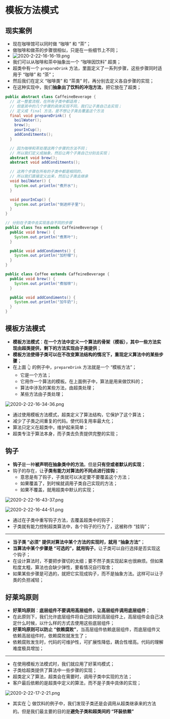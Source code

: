 # 模板方法模式

## 现实案例

- 现在咖啡馆可以同时做 “咖啡” 和 “茶”；
- 做咖啡和做茶的步骤很相似，只是在一些细节上不同；
- ![2020-2-22-16-16-19.png](https://garrik-default-imgs.oss-accelerate.aliyuncs.com/imgs/2020-2-22-16-16-19.png)
- 我们可以从咖啡和茶中抽象出一个 “咖啡因饮料” 超类；
- 超类中有一个 `prepareDrink` 方法，里面定义了一系列步骤，这些步骤同时适用于 “咖啡” 和 “茶”；
- 然后我们在定义 “咖啡类” 和 “茶类” 时，再分别去定义各自步骤的实现；
- 在这种实现中，我们**抽象出了饮料的冲泡方法**，把它放在了超类；

```java
public abstract class CaffeineBeverage {
  // 这一整套流程，在所有子类中都适用；
  // 但是其中的几个步骤的具体实现不同，我们让子类自己去实现；
  // 定义成 final 方法，是不想让子类去覆盖这个方法
  final void prepareDrink() {
    boilWater();
    brew();
    pourInCup();
    addConditments();
  }

  // 因为咖啡和茶处理这两个步骤的方法不同；
  // 所以我们定义成抽象，然后让两个子类自己分别去实现；
  abstract void brew();
  abstract void addConditments();

  // 这两个步骤在所有的子类中都是相同的，
  // 所以我们直接定义出来，然后让子类去继承
  void boilWater() {
    System.out.println("煮开水");
  }

  void pourInCup() {
    System.out.println("倒进杯子里");
  }
}
```

```java
// 分别在子类中去实现各自不同的步骤
public class Tea extends CaffeineBeverage {
  public void brew() {
    System.out.println("煮茶叶");
  }

  public void addCondiments() {
    System.out.println("加柠檬");
  }
}

public class Coffee extends CaffeineBeverage {
  public void brew() {
    System.out.println("煮咖啡");
  }

  public void addCondiments() {
    System.out.println("加牛奶");
  }
}
```

## 模板方法模式

- **模板方法模式**：**在一个方法中定义一个算法的骨架（模板），其中一些方法实现由超类提供，剩下的方法实现由子类提供**；
- **模板方法使得子类可以在不改变算法结构的情况下，重现定义算法中的某些步骤**；
- 在上面 👆 的例子中，`prepareDrink` 方法就是一个 “模板方法”；
  - 它是一个方法；
  - 它用作一个算法的模板。在上面例子中，算法是用来做饮料的；
  - 算法中涉及的某些方法，由超类处理；
  - 某些方法由子类处理；

![2020-2-22-16-34-36.png](https://garrik-default-imgs.oss-accelerate.aliyuncs.com/imgs/2020-2-22-16-34-36.png)

- 通过使用模板方法模式，超类定义了算法结构，它保护了这个算法；
- 减少了子类之间重复的代码。使代码复用率最大化；
- 算法只定义在超类中，维护起来简单；
- 超类专注于算法本身，而子类去负责提供完整的实现；

## 钩子

- **钩子**是一种**被声明在抽象类中的方法**。但是**只有空或者默认的实现**；
- 钩子的存在，让**子类有能力对算法的不同点进行挂钩**；
  - 意思是有了钩子，子类就可以决定要不要覆盖这个方法；
  - 如果覆盖了，到时候就调用子类自己实现的方法；
  - 如果不覆盖，就用超类中默认的实现；

![2020-2-22-16-43-37.png](https://garrik-default-imgs.oss-accelerate.aliyuncs.com/imgs/2020-2-22-16-43-37.png)

![2020-2-22-16-44-51.png](https://garrik-default-imgs.oss-accelerate.aliyuncs.com/imgs/2020-2-22-16-44-51.png)

- 通过在子类中重写钩子方法，去覆盖超类中的钩子；
- 子类就有能力控制超类算法中，各个钩子的行为了，这被称作 “挂钩”；

---

- **当子类 “必须” 提供对算法中某个方法的实现时，就用 “抽象方法”**；
- **当算法中某个步骤是 “可选的”，就用钩子**。让子类可以自行选择是否实现这个钩子；
- 在设计算法时，不要把步骤切的太细；要不然子类实现起来也很麻烦。但如果粒度太粗，算法也会缺少弹性，要看情况自行取舍；
- 如果某些步骤是可选的，就把它实现成钩子，而不是抽象方法。这样可以让子类的负担减轻；

## 好莱坞原则

- **好莱坞原则**：**底层组件不要调用高层组件，让高层组件调用底层组件**；
- 在此原则下，我们允许底层组件将自己挂钩到高层组件上，高层组件会自己决定什么时候，以什么样的方式去使用这些底层组件；
- **好莱坞原则可以防止 “依赖腐败”**，当高层组件依赖底层组件，而底层组件又依赖高层组件时，依赖腐败就发生了；
- 依赖腐败发生时，代码的可维护性，可扩展性降低，耦合性增高。代码的理解难度极具增加；

---

- 在使用模板方法模式时，我们就应用了好莱坞模式；
- 子类给超类提供了算法中一些步骤的实现；
- 超类定义了算法，超类会在需要时，调用子类中实现的方法；
- 客户最后依赖的是超类中定义的算法，而不是子类中具体的实现；

![2020-2-22-17-2-21.png](https://garrik-default-imgs.oss-accelerate.aliyuncs.com/imgs/2020-2-22-17-2-21.png)

- 其实在 👆 做饮料的例子中，我们发现子类还是会调用从超类继承来的方法的。但是我们最主要的目的是**避免子类和超类间的 “环装依赖”**
